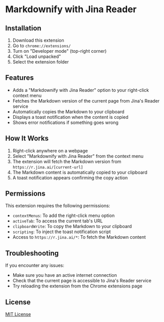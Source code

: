 # Markdownify with Jina Reader

## Installation

1. Download this extension
2. Go to `chrome://extensions/`
3. Turn on "Developer mode" (top-right corner)
4. Click "Load unpacked"
5. Select the extension folder

## Features

- Adds a "Markdownify with Jina Reader" option to your right-click context menu
- Fetches the Markdown version of the current page from Jina's Reader service
- Automatically copies the Markdown to your clipboard
- Displays a toast notification when the content is copied
- Shows error notifications if something goes wrong

## How It Works

1. Right-click anywhere on a webpage
2. Select "Markdownify with Jina Reader" from the context menu
3. The extension will fetch the Markdown version from `https://r.jina.ai/[current-url]`
4. The Markdown content is automatically copied to your clipboard
5. A toast notification appears confirming the copy action

## Permissions

This extension requires the following permissions:

- `contextMenus`: To add the right-click menu option
- `activeTab`: To access the current tab's URL
- `clipboardWrite`: To copy the Markdown to your clipboard
- `scripting`: To inject the toast notification script
- Access to `https://r.jina.ai/*`: To fetch the Markdown content

## Troubleshooting

If you encounter any issues:

- Make sure you have an active internet connection
- Check that the current page is accessible to Jina's Reader service
- Try reloading the extension from the Chrome extensions page

## License

[MIT License](LICENSE)
